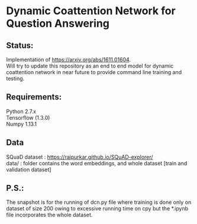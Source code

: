 # Dynamic Coattention Network for Question Answering 

## Status:
Implementation of https://arxiv.org/abs/1611.01604. <br/>
Will try to update this repository as an end to end model for dynamic coattention network in near future to provide command line training and testing. <br/>

## Requirements:
Python 2.7.x <br/>
Tensorflow (1.3.0) <br/>
Numpy 1.13.1 <br/>

## Data
SQuaD dataset : https://rajpurkar.github.io/SQuAD-explorer/ <br/>
data/ : folder contains the word embeddings, and whole dataset [train and validation dataset] <br/>

## P.S.:
The snapshot is for the running of dcn.py file where training is done only on dataset of size 200 owing to excessive running time on cpy but the *.ipynb file incorporates the whole dataset.
